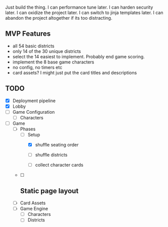  Just build the thing. 
 I can performance tune later.
 I can harden security later.
 I can oxidize the project later.
 I can switch to jinja templates later.
 I can abandon the project altogether if its too distracting.

 ## MVP Features
 - all 54 basic districts
 - only 14 of the 30 unique districts
 - select the 14 easiest to implement. Probably end game scoring.
 - implement the 8 base game characters
 - no config, no timers etc
 - card assets? I might just put the card titles and descriptions


 ## TODO
- [x] Deployment pipeline
- [x] Lobby
- [ ] Game Configuration
    - [ ] Characters

- [ ] Game
    - [ ] Phases
        - [ ] Setup
            - [x] shuffle seating order
            - [ ] shuffle districts
            - [ ] collect character cards


    - [ ] Static page layout
        - 
    - [ ] Card Assets
    - [ ] Game Engine
        - [ ] Characters
        - [ ] Districts
